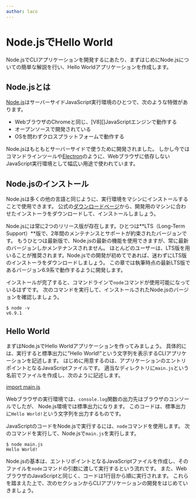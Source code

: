 ```yaml
---
author: laco 
---
```


# Node.jsでHello World

Node.jsでCLIアプリケーションを開発するにあたり、まずはじめにNode.jsについての簡単な解説を行い、Hello Worldアプリケーションを作成します。

## Node.jsとは

[Node.js][]はサーバーサイドJavaScript実行環境のひとつで、次のような特徴があります。

- WebブラウザのChromeと同じ、[V8][]JavaScriptエンジンで動作する
- オープンソースで開発されている
- OSを問わずクロスプラットフォームで動作する

Node.jsはもともとサーバーサイドで使うために開発されました。
しかし今ではコマンドラインツールや[Electron][]のように、Webブラウザに依存しないJavaScript実行環境として幅広い用途で使われています。

## Node.jsのインストール

Node.jsは多くの他の言語と同じように、実行環境をマシンにインストールすることで使用できます。
公式の[ダウンロードページ][]から、開発用のマシンに合わせたインストーラをダウンロードして、インストールしましょう。

Node.jsには常に2つのリリース版が存在します。ひとつは**LTS（Long-Term Support）**版で、2年間のメンテナンスとサポートが約束されたバージョンです。
もうひとつは最新版で、Node.jsの最新の機能を使用できますが、常に最新のバージョンしかメンテナンスされません。
ほとんどのユーザーは、LTS版を用いることが推奨されます。Node.jsでの開発が初めてであれば、迷わずにLTS版のインストーラをダウンロードしましょう。
この章では執筆時点の最新LTS版であるバージョン6.9系で動作するように開発します。

インストールが完了すると、コマンドラインで`node`コマンドが使用可能になっているはずです。
次のコマンドを実行して、インストールされたNode.jsのバージョンを確認しましょう。

```
$ node -v 
v6.9.1      
```

## Hello World

<!-- textlint-disable preset-ja-technical-writing/no-exclamation-question-mark -->

まずはNode.jsでHello Worldアプリケーションを作ってみましょう。
具体的には、実行すると標準出力に"Hello World!"という文字列を表示するCLIアプリケーションを記述します。
はじめに用意するのは、アプリケーションのエントリポイントとなるJavaScriptファイルです。
適当なディレクトリに`main.js`という名前でファイルを作成し、次のように記述します。

[import main.js](src/main.js)

Webブラウザの実行環境では、`console.log`関数の出力先はブラウザのコンソールでしたが、
Node.js環境では標準出力になります。
このコードは、標準出力に`Hello World!`という文字列を出力するものです。

<!-- textlint-enable preset-ja-technical-writing/no-exclamation-question-mark -->

JavaScriptのコードをNode.jsで実行するには、`node`コマンドを使用します。
次のコマンドを実行して、Node.jsで`main.js`を実行します。

```
$ node main.js
Hello World!
```

Node.jsの基本は、エントリポイントとなるJavaScriptファイルを作成し、そのファイルを`node`コマンドの引数に渡して実行するという流れです。
また、WebブラウザのJavaScriptと同じく、コードは1行目から順に実行されます。
これらを踏まえた上で、次のセクションからCLIアプリケーションの開発をはじめていきましょう。

[Node.js]: https://nodejs.org/ja/
[Chrome V8]: https://developers.google.com/v8/
[Electron]: http://electron.atom.io/
[ダウンロードページ]: https://nodejs.org/ja/download/